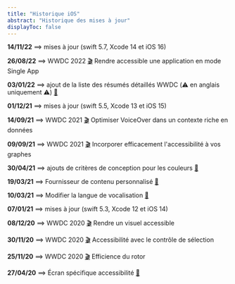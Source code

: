 ```yaml
---
title: "Historique iOS"
abstract: "Historique des mises à jour"
displayToc: false
---
```


**14/11/22** ⟹ mises à jour (swift 5.7, Xcode 14 et iOS 16)

**26/08/22** ⟹ WWDC 2022 <a href="../wwdc/2022/10152/">🎬</a> Rendre accessible une application en mode Single App

**03/01/22** ⟹ ajout de la liste des résumés détaillés WWDC (⚠️ en anglais uniquement ⚠️) <a href="../../../../en/mobile/ios/wwdc/nota11y">🔖</a>

**01/12/21** ⟹ mises à jour (swift 5.5, Xcode 13 et iOS 15)

**14/09/21** ⟹ WWDC 2021 <a href="../wwdc/2021/121/">🎬</a> Optimiser VoiceOver dans un contexte riche en données

**09/09/21** ⟹ WWDC 2021 <a href="../wwdc/2021/122/">🎬</a> Incorporer efficacement l'accessibilité à vos graphes

**30/04/21** ⟹ ajouts de critères de conception pour les couleurs <a href="../conception/#couleurs">🔖</a>

**19/03/21** ⟹ Fournisseur de contenu personnalisé <a href="../developpement/#fournisseur-de-contenu-personnalise">🔖</a>

**10/03/21** ⟹ Modifier la langue de vocalisation <a href="../developpement/#modifier-la-langue-de-vocalisation">🔖</a>

**07/01/21** ⟹ mises à jour (swift 5.3, Xcode 12 et iOS 14)

**08/12/20** ⟹ WWDC 2020 <a href="../wwdc/2020/020/">🎬</a> Rendre un visuel accessible

**30/11/20** ⟹ WWDC 2020 <a href="../wwdc/2020/019/">🎬</a> Accessibilité avec le contrôle de sélection

**25/11/20** ⟹ WWDC 2020 <a href="../wwdc/2020/116/">🎬</a> Efficience du rotor

**27/04/20** ⟹ Écran spécifique accessibilité <a href="../conception/#ecran-specifique-accessibilite">🔖</a>